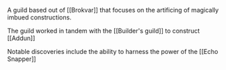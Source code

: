 A guild based out of [[Brokvar]] that focuses on the artificing of magically imbued constructions.

The guild worked in tandem with the [[Builder's guild]] to construct [[Addun]]

Notable discoveries include the ability to harness the power of the [[Echo Snapper]]